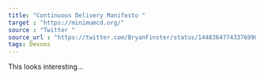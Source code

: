 ```yaml
---
title: "Continuous Delivery Manifesto "
target : "https://minimumcd.org/"
source : "Twitter "
source_url : "https://twitter.com/BryanFinster/status/1448364774337699844?t=fwx7U1Ghzw9GuvycDz5Z6w&s=19"
tags: Devoos
---
```


This looks interesting...